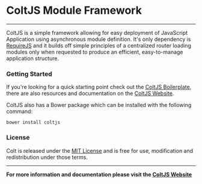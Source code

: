 # ColtJS Module Framework

---

ColtJS is a simple framework allowing for easy deployment of JavaScript Application using asynchronous module definition. It's only dependency is [RequireJS](http://www.requirejs.org) 
and it builds off simple principles of a centralized router loading modules only when requested to produce an efficient, easy-to-manage application structure.

### Getting Started

If you're looking for a quick starting point check out the [ColtJS Boilerplate](https://github.com/Fluidbyte/ColtJS/tree/boilerplate), there are also resources and documentation 
on the [ColtJS Website](http://www.coltjs.com).

ColtJS also has a Bower package which can be installed with the following command:

```
bower install coltjs
```

### License

Colt is released under the [MIT License](http://opensource.org/licenses/MIT) and is free for use, modification and redistribution under those terms.

---

**For more information and documentation please visit the [ColtJS Website](http://www.coltjs.com)**